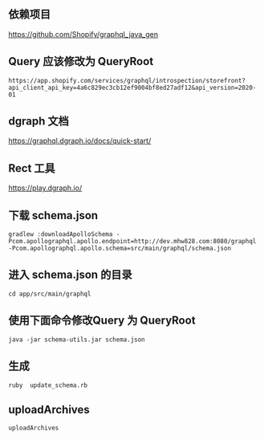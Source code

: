## 依赖项目

https://github.com/Shopify/graphql_java_gen

##  Query 应该修改为 QueryRoot
    https://app.shopify.com/services/graphql/introspection/storefront?api_client_api_key=4a6c829ec3cb12ef9004bf8ed27adf12&api_version=2020-01


## dgraph 文档

https://graphql.dgraph.io/docs/quick-start/

## Rect 工具

https://play.dgraph.io/

## 下载 schema.json

    gradlew :downloadApolloSchema -Pcom.apollographql.apollo.endpoint=http://dev.mhw828.com:8080/graphql -Pcom.apollographql.apollo.schema=src/main/graphql/schema.json

## 进入 schema.json 的目录

    cd app/src/main/graphql

## 使用下面命令修改Query 为 QueryRoot

    java -jar schema-utils.jar schema.json
     
## 生成

    ruby  update_schema.rb
    
  
## uploadArchives

    uploadArchives